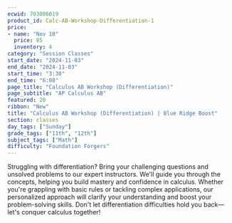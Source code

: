 ```yaml
---
ecwid: 703006019
product_id: Calc-AB-Workshop-Differentiation-1
price:
- name: "Nov 10"
  price: 85
  inventory: 4
category: "Session Classes"
start_date: "2024-11-03"
end_date: "2024-11-03"
start_time: "3:30"
end_time: "6:00"
page_title: "Calculus AB Workshop (Differentiation)"
page_subtitle: "AP Calculus AB"
featured: 20
ribbon: "New"
title: "Calculus AB Workshop (Differentiation) | Blue Ridge Boost"
section: classes
day_tags: ["Sunday"]
grade_tags: ["11th", "12th"]
subject_tags: ["Math"]
difficulty: "Foundation Forgers"
---
```

<p>
  Struggling with differentiation? Bring your challenging questions and unsolved problems to our expert instructors. We'll guide you through the concepts, helping you build mastery and confidence in calculus. Whether you're grappling with basic rules or tackling complex applications, our personalized approach will clarify your understanding and boost your problem-solving skills. Don't let differentiation difficulties hold you back—let's conquer calculus together!
</p>
